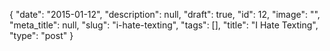 {
    "date": "2015-01-12",
    "description": null,
    "draft": true,
    "id": 12,
    "image": "",
    "meta_title": null,
    "slug": "i-hate-texting",
    "tags": [],
    "title": "I Hate Texting",
    "type": "post"
}


